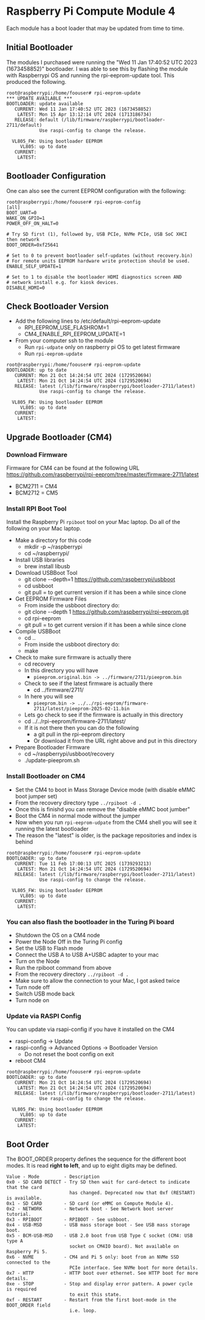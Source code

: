 # Raspberry Pi Compute Module 4

Each module has a boot loader that may be updated from time to time.

## Initial Bootloader

The modules I purchased were running the "Wed 11 Jan 17:40:52 UTC 2023 (1673458852)" bootloader. I was able to see this by flashing the module with Raspberrypi OS and running the rpi-eeprom-update tool. This produced the following.

```
root@raspberrypi:/home/foouser# rpi-eeprom-update 
*** UPDATE AVAILABLE ***
BOOTLOADER: update available
   CURRENT: Wed 11 Jan 17:40:52 UTC 2023 (1673458852)
    LATEST: Mon 15 Apr 13:12:14 UTC 2024 (1713186734)
   RELEASE: default (/lib/firmware/raspberrypi/bootloader-2711/default)
            Use raspi-config to change the release.

  VL805_FW: Using bootloader EEPROM
     VL805: up to date
   CURRENT: 
    LATEST: 
```

## Bootloader Configuration

One can also see the current EEPROM configuration with the following:
```
root@raspberrypi:/home/foouser# rpi-eeprom-config 
[all]
BOOT_UART=0
WAKE_ON_GPIO=1
POWER_OFF_ON_HALT=0

# Try SD first (1), followed by, USB PCIe, NVMe PCIe, USB SoC XHCI then network
BOOT_ORDER=0xf25641

# Set to 0 to prevent bootloader self-updates (without recovery.bin)
# For remote units EEPROM hardware write protection should be used.
ENABLE_SELF_UPDATE=1

# Set to 1 to disable the bootloader HDMI diagnostics screen AND
# network install e.g. for kiosk devices.
DISABLE_HDMI=0
```

## Check Bootloader Version

 - Add the following lines to /etc/default/rpi-eeprom-update
   - RPI_EEPROM_USE_FLASHROM=1
   - CM4_ENABLE_RPI_EEPROM_UPDATE=1
 - From your computer ssh to the module
   - Run `rpi-udpate` only on raspberry pi OS to get latest firmware
   - Run `rpi-eeprom-update`

```
root@raspberrypi:/home/foouser# rpi-eeprom-update 
BOOTLOADER: up to date
   CURRENT: Mon 21 Oct 14:24:54 UTC 2024 (1729520694)
    LATEST: Mon 21 Oct 14:24:54 UTC 2024 (1729520694)
   RELEASE: latest (/lib/firmware/raspberrypi/bootloader-2711/latest)
            Use raspi-config to change the release.

  VL805_FW: Using bootloader EEPROM
     VL805: up to date
   CURRENT: 
    LATEST: 
```

## Upgrade Bootloader (CM4)

### Download Firmware

Firmware for CM4 can be found at the following URL
https://github.com/raspberrypi/rpi-eeprom/tree/master/firmware-2711/latest
 
 - BCM2711 = CM4
 - BCM2712 = CM5

### Install RPI Boot Tool

Install the Raspberry Pi `rpiboot` tool on your Mac laptop. Do all of the following on your Mac laptop.

 - Make a directory for this code
   - mkdir -p ~/raspberrypi
   - cd ~/raspberrypi/
 - Install USB libraries
   - brew install libusb
 - Download USBBoot Tool
   - git clone --depth=1 https://github.com/raspberrypi/usbboot
   - cd usbboot
   - git pull = to get current version if it has been a while since clone
 - Get EEPROM Firmware Files
   - From inside the usbboot directory do:
   - git clone --depth 1 https://github.com/raspberrypi/rpi-eeprom.git
   - cd rpi-eeprom
   - git pull = to get current version if it has been a while since clone
 - Compile USBBoot
   - cd ..
   - From inside the usbboot directory do:
   - make
 - Check to make sure firmware is actually there
   - cd recovery
   - In this directory you will have 
     - `pieeprom.original.bin -> ../firmware/2711/pieeprom.bin`
   - Check to see if the latest firmware is actually there
     - cd ../firmware/2711/
   - In here you will see 
     - `pieeprom.bin -> ../../rpi-eeprom/firmware-2711/latest/pieeprom-2025-02-11.bin`
   - Lets go check to see if the firmware is actually in this directory
   - cd ../../rpi-eeprom/firmware-2711/latest/
   - If it is not there then you can do the following
     - a git pull in the rpi-eeprom directory
     - Or download it from the URL right above and put in this directory
 - Prepare Bootloader Firmware
   - cd ~/raspberrypi/usbboot/recovery
   - ./update-pieeprom.sh 

### Install Bootloader on CM4

 - Set the CM4 to boot in Mass Storage Device mode (with disable eMMC boot jumper set)
 - From the recovery directory type `../rpiboot -d .`
 - Once this is finishd you can remove the "disable eMMC boot jumber"
 - Boot the CM4 in normal mode without the jumper
 - Now when you run `rpi-eeprom-udpate` from the CM4 shell you will see it running the latest bootloader
 - The reason the "latest" is older, is the package repositories and index is behind

```
root@raspberrypi:/home/foouser# rpi-eeprom-update
BOOTLOADER: up to date
   CURRENT: Tue 11 Feb 17:00:13 UTC 2025 (1739293213)
    LATEST: Mon 21 Oct 14:24:54 UTC 2024 (1729520694)
   RELEASE: latest (/lib/firmware/raspberrypi/bootloader-2711/latest)
            Use raspi-config to change the release.

  VL805_FW: Using bootloader EEPROM
     VL805: up to date
   CURRENT: 
    LATEST: 
```

### You can also flash the bootloader in the Turing Pi board

 - Shutdown the OS on a CM4 node
 - Power the Node Off in the Turing Pi config
 - Set the USB to Flash mode
 - Connect the USB A to USB A+USBC adapter to your mac
 - Turn on the Node
 - Run the rpiboot command from above
 - From the recovery directory `../rpiboot -d .`
 - Make sure to allow the connection to your Mac, I got asked twice
 - Turn node off
 - Switch USB mode back
 - Turn node on 

### Update via RASPI Config

You can update via rsapi-config if you have it installed on the CM4

 - raspi-config -> Update
 - raspi-config -> Advanced Options -> Bootloader Version
   - Do not reset the boot config on exit
 - reboot CM4

```
root@raspberrypi:/home/foouser# rpi-eeprom-update 
BOOTLOADER: up to date
   CURRENT: Mon 21 Oct 14:24:54 UTC 2024 (1729520694)
    LATEST: Mon 21 Oct 14:24:54 UTC 2024 (1729520694)
   RELEASE: latest (/lib/firmware/raspberrypi/bootloader-2711/latest)
            Use raspi-config to change the release.

  VL805_FW: Using bootloader EEPROM
     VL805: up to date
   CURRENT: 
    LATEST: 
```

## Boot Order

The BOOT_ORDER property defines the sequence for the different boot modes. 
It is read **right to left**, and up to eight digits may be defined.

```
Value - Mode         - Description
0x0 - SD CARD DETECT - Try SD then wait for card-detect to indicate that the card 
                       has changed. Deprecated now that 0xf (RESTART) is available.
0x1 - SD CARD        - SD card (or eMMC on Compute Module 4).
0x2 - NETWORK        - Network boot - See Network boot server tutorial.
0x3 - RPIBOOT        - RPIBOOT - See usbboot.
0x4 - USB-MSD        - USB mass storage boot - See USB mass storage boot.
0x5 - BCM-USB-MSD    - USB 2.0 boot from USB Type C socket (CM4: USB type A 
                       socket on CM4IO board). Not available on Raspberry Pi 5.
0x6 - NVME           - CM4 and Pi 5 only: boot from an NVMe SSD connected to the 
                       PCIe interface. See NVMe boot for more details.
0x7 - HTTP           - HTTP boot over ethernet. See HTTP boot for more details.
0xe - STOP           - Stop and display error pattern. A power cycle is required 
                       to exit this state.
0xf - RESTART        - Restart from the first boot-mode in the BOOT_ORDER field 
                       i.e. loop.
```
